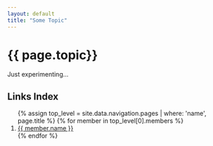 ```yaml
---
layout: default
title: "Some Topic"
---
```

# {{ page.topic}}

Just experimenting...

## Links Index

<ol>
  {% assign top_level = site.data.navigation.pages | where: 'name', page.title %}
  {% for member in top_level[0].members %}
      <li><a href="{{ member.link | absolute_url }}">{{ member.name }}</a></li>
  {% endfor %}
</ol>